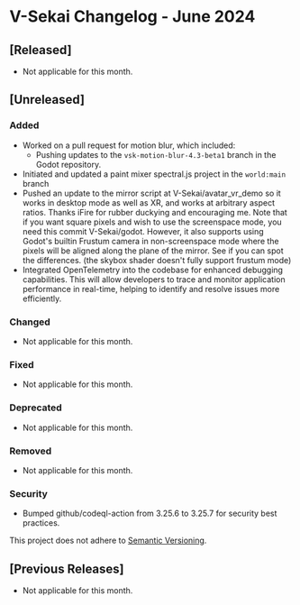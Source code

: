 # V-Sekai Changelog - June 2024

## [Released]

- Not applicable for this month.

## [Unreleased]

### Added

- Worked on a pull request for motion blur, which included:
  - Pushing updates to the `vsk-motion-blur-4.3-beta1` branch in the Godot repository.
- Initiated and updated a paint mixer spectral.js project in the `world:main` branch
- Pushed an update to the mirror script at V-Sekai/avatar_vr_demo so it works in desktop mode as well as XR, and works at arbitrary aspect ratios. Thanks iFire for rubber duckying and encouraging me. Note that if you want square pixels and wish to use the screenspace mode, you need this commit V-Sekai/godot. However, it also supports using Godot's builtin Frustum camera in non-screenspace mode where the pixels will be aligned along the plane of the mirror. See if you can spot the differences. (the skybox shader doesn't fully support frustum mode)
- Integrated OpenTelemetry into the codebase for enhanced debugging capabilities. This will allow developers to trace and monitor application performance in real-time, helping to identify and resolve issues more efficiently.

### Changed

- Not applicable for this month.

### Fixed

- Not applicable for this month.

### Deprecated

- Not applicable for this month.

### Removed

- Not applicable for this month.

### Security

- Bumped github/codeql-action from 3.25.6 to 3.25.7 for security best practices.

This project does not adhere to [Semantic Versioning](https://semver.org/spec/v2.0.0.html).

## [Previous Releases]

- Not applicable for this month.
